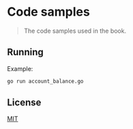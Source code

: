 # Code samples

> The code samples used in the book.

## Running

Example:

```bash
go run account_balance.go
```

## License

[MIT](../LICENSE)
